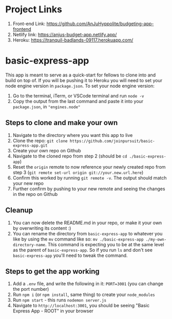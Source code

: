 # Project Links
1. Front-end Link: https://github.com/AnJuHyppolite/budgeting-app-frontend
2. Netlify link: https://anjus-budget-app.netlify.app/
3. Heroku: https://tranquil-badlands-09117.herokuapp.com/

# basic-express-app

This app is meant to serve as a quick-start for fellows to clone into and build on top of. 
If you will be pushing it to Heroku you will need to set your node engine version in `package.json`.
To set your node engine version: 
1. Go to the terminal, iTerm, or VSCode terminal and run `node -v`
2. Copy the output from the last command and paste it into your `package.json`, in `"engines.node"`

## Steps to clone and make your own

1. Navigate to the directory where you want this app to live
2. Clone the repo: `git clone https://github.com/joinpursuit/basic-express-app.git`
3. Create your own repo on Github 
4. Navigate to the cloned repo from step 2 (should be `cd ./basic-express-app`)
5. Reset the `origin` remote to now reference your newly created repo from step 3 (`git remote set-url origin git://your.new.url.here`)
6. Confirm this worked by running `git remote -v`. The output should match your new repo
7. Further confirm by pushing to your new remote and seeing the changes in the repo on Github

## Cleanup 
1. You can now delete the README.md in your repo, or make it your own by overwriting its content :) 
2. You can rename the directory from `basic-express-app` to whatever you like by using the `mv` command like so: `mv ./basic-express-app ./my-own-directory-name`. This command is expecting you to be at the same level as the parent of `basic-express-app`. So if you run `ls` and don't see `basic-express-app` you'll need to tweak the command.

## Steps to get the app working

1. Add a `.env` file, and write the following in it: `PORT=3001` (you can change the port number)
2. Run `npm i` (or `npm install`, same thing) to create your `node_modules`
3. Run `npm start` - this runs `nodemon server.js`
4. Navigate to `http://localhost:3001`, you should be seeing "Basic Express App - ROOT" in your browser 
